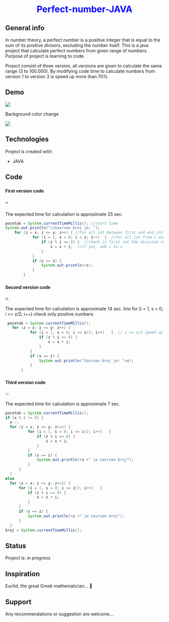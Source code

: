 
<h1 align="center" style="color:blue;">Perfect-number-JAVA</h1>

## General info
In number theory, a perfect number is a positive integer that is equal to the sum of its positive divisors, excluding the number itself.
This is a java project that calculate perfect numbers from given range of numbers. Purpose of project is learning to code.

Project consist of three version, all versions are given to calculate the same range (3 to 100.000). By modifying code time to calculate numbers
from version 1 to version 3 is speed up more than 70%.

## Demo	
![](calc.gif)

Background color change

![](calccol.jpg)
  
## Technologies
Project is created with:
* JAVA	
  
## Code
### <h4>First version code</h4> :star:
The expected time for calculation is approximate 25 sec.
```java
pocetak = System.currentTimeMillis(); //start time
System.out.println("\nSavrsen broj je: ");
	for (z = x; z <= y; z++) { //for all int between first and end int
			for (i = 1, s = 0; i < z; i++)	{  //for all int from 1 and end int
				if (z % i == 0)	{  //check is first int the division remainder
					s = s + i;  //if yes, add i to s
				}
			}
			if (s == z)	{
				System.out.println(+z);
			}
		}
```
### <h4>Second version code</h4> :fire:
The expected time for calculation is approximate 14 sec.
line for (i = 1, s = 0; i <= z/2; i++) check only positive numbers
 ```java
  pocetak = System.currentTimeMillis();
	for (z = x; z <= y; z++) {
			for (i = 1, s = 0; i <= z/2; i++)	{  // i <= z/2 speed up code for 50%, that means only positive numbers will bee calculated
				if (z % i == 0)	{
					s = s + i;
				}
			}
			if (s == z)	{
				System.out.println("Savrsen broj je: "+z);
			}
		}
  ```
  ### <h4>Third version code</h4> :collision:
  The expected time for calculation is approximate 7 sec.
  ```java
pocetak = System.currentTimeMillis();
if (x % 2 != 0) {
	x--;
	for (z = x; z <= y; z+=2) {
			for (i = 1, s = 0; i <= z/2; i++)	{
				if (z % i == 0)	{
					s = s + i;
				}
			}
			if (s == z)	{
				System.out.println(+z +" je savrsen broj");
			}
		}
	}
else
	for (z = x; z <= y; z+=2) {
		for (i = 1, s = 0; i <= z/2; i++)	{
			if (z % i == 0)	{
				s = s + i;
			}
		}
		if (s == z)	{
			System.out.println(+z +" je savrsen broj");
		}
	}
kraj = System.currentTimeMillis();
```

## Status
Project is: _in progress_

## Inspiration
Euclid, the great Greek mathematician... :100:

## Support
Any recommendations or suggestion are welcome...
